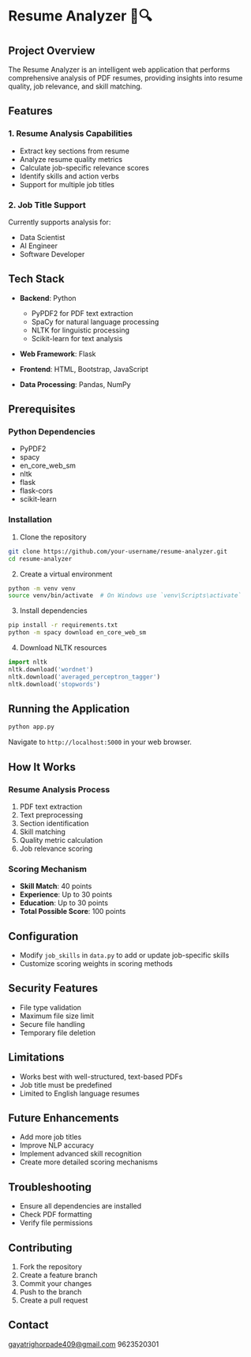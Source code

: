 # Resume Analyzer 📄🔍

## Project Overview

The Resume Analyzer is an intelligent web application that performs comprehensive analysis of PDF resumes, providing insights into resume quality, job relevance, and skill matching.

## Features

### 1. Resume Analysis Capabilities
- Extract key sections from resume
- Analyze resume quality metrics
- Calculate job-specific relevance scores
- Identify skills and action verbs
- Support for multiple job titles

### 2. Job Title Support
Currently supports analysis for:
- Data Scientist
- AI Engineer
- Software Developer

## Tech Stack

- **Backend**: Python
  - PyPDF2 for PDF text extraction
  - SpaCy for natural language processing
  - NLTK for linguistic processing
  - Scikit-learn for text analysis

- **Web Framework**: Flask
- **Frontend**: HTML, Bootstrap, JavaScript
- **Data Processing**: Pandas, NumPy

## Prerequisites

### Python Dependencies
- PyPDF2
- spacy
- en_core_web_sm
- nltk
- flask
- flask-cors
- scikit-learn

### Installation

1. Clone the repository
```bash
git clone https://github.com/your-username/resume-analyzer.git
cd resume-analyzer
```

2. Create a virtual environment
```bash
python -m venv venv
source venv/bin/activate  # On Windows use `venv\Scripts\activate`
```

3. Install dependencies
```bash
pip install -r requirements.txt
python -m spacy download en_core_web_sm
```

4. Download NLTK resources
```python
import nltk
nltk.download('wordnet')
nltk.download('averaged_perceptron_tagger')
nltk.download('stopwords')
```

## Running the Application

```bash
python app.py
```

Navigate to `http://localhost:5000` in your web browser.

## How It Works

### Resume Analysis Process
1. PDF text extraction
2. Text preprocessing
3. Section identification
4. Skill matching
5. Quality metric calculation
6. Job relevance scoring

### Scoring Mechanism
- **Skill Match**: 40 points
- **Experience**: Up to 30 points
- **Education**: Up to 30 points
- **Total Possible Score**: 100 points

## Configuration

- Modify `job_skills` in `data.py` to add or update job-specific skills
- Customize scoring weights in scoring methods

## Security Features
- File type validation
- Maximum file size limit
- Secure file handling
- Temporary file deletion

## Limitations
- Works best with well-structured, text-based PDFs
- Job title must be predefined
- Limited to English language resumes

## Future Enhancements
- Add more job titles
- Improve NLP accuracy
- Implement advanced skill recognition
- Create more detailed scoring mechanisms

## Troubleshooting
- Ensure all dependencies are installed
- Check PDF formatting
- Verify file permissions

## Contributing
1. Fork the repository
2. Create a feature branch
3. Commit your changes
4. Push to the branch
5. Create a pull request

## Contact
gayatrighorpade409@gmail.com
9623520301
